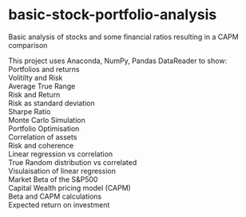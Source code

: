 # basic-stock-portfolio-analysis
Basic analysis of stocks and some financial ratios resulting in a CAPM comparison
<p>This project uses Anaconda, NumPy, Pandas DataReader to show:<br>
Portfolios and returns<br>
Volitilty and Risk<br>
Average True Range<br>
Risk and Return<br>
Risk as standard deviation<br>
Sharpe Ratio<br>
Monte Carlo Simulation<br>
Portfolio Optimisation<br>
Correlation of assets<br>
Risk and coherence<br>
Linear regression vs correlation<br>
True Random distribution vs correlated<br>
Visulaisation of linear regression<br>
Market Beta of the S&P500<br>
Capital Wealth pricing model (CAPM)<br>
Beta and CAPM calculations<br>
Expected return on investment</p>
